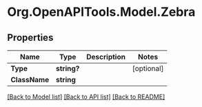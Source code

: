 # Org.OpenAPITools.Model.Zebra

## Properties

Name | Type | Description | Notes
------------ | ------------- | ------------- | -------------
**Type** | **string?** |  | [optional] 
**ClassName** | **string** |  | 

[[Back to Model list]](../README.md#documentation-for-models) [[Back to API list]](../README.md#documentation-for-api-endpoints) [[Back to README]](../README.md)

